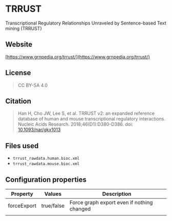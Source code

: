 # TRRUST

Transcriptional Regulatory Relationships Unraveled by Sentence-based Text mining (TRRUST)

## Website

[https://www.grnpedia.org/trrust/](https://www.grnpedia.org/trrust/)

## License

> CC BY-SA 4.0

## Citation

> Han H, Cho JW, Lee S, et al. TRRUST v2: an expanded reference database of human and mouse transcriptional regulatory interactions. Nucleic Acids Research. 2018;46(D1):D380-D386. doi: [10.1093/nar/gkx1013](https://doi.org/10.1093/nar/gkx1013)

## Files used

  * ```trrust_rawdata.human.bioc.xml```
  * ```trrust_rawdata.mouse.bioc.xml```

## Configuration properties

| Property    | Values     | Description                                |
|-------------|------------|--------------------------------------------|
| forceExport | true/false | Force graph export even if nothing changed |
|             |            |                                            |
